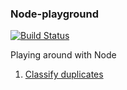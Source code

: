### Node-playground

[![Build Status](https://travis-ci.com/marco-fp/node-playground.svg?branch=master)](https://travis-ci.com/marco-fp/node-playground)

Playing around with Node

1. [Classify duplicates](./docs/classify_duplicates.md)

